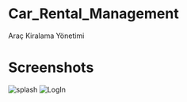 # Car_Rental_Management
 Araç Kiralama Yönetimi
# Screenshots
![splash](https://github.com/sevketfurkanmermer/Car-Rental-Management/assets/141933467/25f7eedc-9708-491a-bfee-de5fc38389df)
![LogIn](https://github.com/sevketfurkanmermer/Car-Rental-Management/assets/141933467/3172bc72-89a2-4b61-988c-b749467d70cb)
